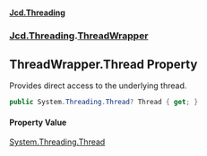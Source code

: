 #### [Jcd.Threading](index.md 'index')
### [Jcd.Threading](Jcd.Threading.md 'Jcd.Threading').[ThreadWrapper](ThreadWrapper.md 'Jcd.Threading.ThreadWrapper')

## ThreadWrapper.Thread Property

Provides direct access to the underlying thread.

```csharp
public System.Threading.Thread? Thread { get; }
```

#### Property Value
[System.Threading.Thread](https://docs.microsoft.com/en-us/dotnet/api/System.Threading.Thread 'System.Threading.Thread')